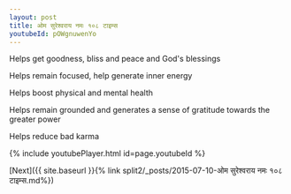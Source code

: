 ```yaml
---
layout: post
title: ओम सुरेश्वराय नमः १०८ टाइम्स
youtubeId: pOWgnuwenYo
---
```

 
 
Helps get goodness, bliss and peace and God's blessings
 
Helps remain focused, help generate inner energy 
 
Helps boost physical and mental health 
 
Helps remain grounded and generates a sense of gratitude towards the greater power 
 
Helps reduce bad karma
 
 
 
 


{% include youtubePlayer.html id=page.youtubeId %}
 
[Next]({{ site.baseurl }}{% link  split2/_posts/2015-07-10-ओम सुरेश्वराय नमः १०८ टाइम्स.md%})
 
